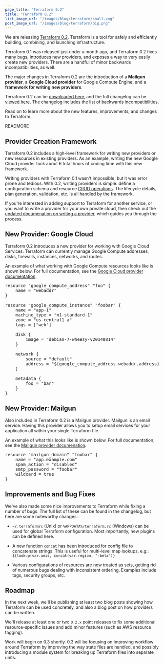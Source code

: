 ```yaml
---
page_title: "Terraform 0.2"
title: "Terraform 0.2"
list_image_url: "/images/blog/terraform/small.png"
post_image_url: "/images/blog/terraform/big.png"
---
```


We are releasing [Terraform 0.2](http://www.terraform.io). Terraform is
a tool for safely and efficiently building, combining, and launching
infrastructure.

Terraform 0.1 was released just under a month ago,
and Terraform 0.2 fixes many bugs, introduces new providers, and exposes
a way to very easily create new providers. There are a handful of
minor backwards incompatibilities, as well.

The major changes in Terraform 0.2 are the introduction of a
**Mailgun provider**, a **Google Cloud provider** for Google Compute
Engine, and a **framework for writing new providers**.

Terraform 0.2 can be [downloaded here](http://www.terraform.io/downloads.html),
and the full changelog can be
[viewed here](https://github.com/hashicorp/terraform/blob/v0.2.0/CHANGELOG.md).
The changelog includes the list of backwards incompatibilities.

Read on to learn more about the new features, improvements, and changes
to Terraform.

READMORE

## Provider Creation Framework

Terraform 0.2 includes a high-level framework for writing new providers or
new resources in existing providers. As an example, writing the new
Google Cloud provider took about 6 total hours of coding time with this
new framework.

Writing providers with Terraform 0.1 wasn't impossible, but it was error
prone and tedious. With 0.2, writing providers is simple: define a
configuration schema and resource
[CRUD operations](http://en.wikipedia.org/wiki/Create,_read,_update_and_delete).
The lifecycle details, plan generation, validation, etc. is all handled
by the framework.

If you're interested in adding support to Terraform for another service,
or you want to write a provider for your own private cloud, then
check out the
[updated documenation on writing a provider](http://www.terraform.io/docs/plugins/provider.html),
which guides you through the process.

## New Provider: Google Cloud

Terraform 0.2 introduces a new provider for working with Google Cloud
Services. Terraform can currently manage Google Compute addresses, disks,
firewalls, instances, networks, and routes.

An example of what working with Google Compute resources looks like
is shown below. For full documentation, see the
[Google Cloud provider documentation](http://www.terraform.io/docs/providers/google/index.html).

<pre class="prettyprint">
resource "google_compute_address" "foo" {
	name = "webaddr"
}

resource "google_compute_instance" "foobar" {
	name = "app-1"
	machine_type = "n1-standard-1"
	zone = "us-central1-a"
	tags = ["web"]

	disk {
		image = "debian-7-wheezy-v20140814"
	}

	network {
		source = "default"
		address = "${google_compute_address.webaddr.address}"
	}

	metadata {
		foo = "bar"
	}
}
</pre>

## New Provider: Mailgun

Also included in Terraform 0.2 is a Mailgun provider. Mailgun is an email
service. Having this provider allows you to setup email services for your
application all within your single Terraform file.

An example of what this looks like is shown below. For full documentation, see
the [Mailgun provider documenation](http://www.terraform.io/docs/providers/mailgun/index.html).

<pre class="prettyprint">
resource "mailgun_domain" "foobar" {
    name = "app.example.com"
    spam_action = "disabled"
    smtp_password = "foobar"
    wildcard = true
}
</pre>

## Improvements and Bug Fixes

We've also made some nice improvements to Terraform while fixing a number
of bugs. The full list of these can be found in the changelog, but here
are some noteworthy changes:

  * `~/.terraformrc` (Unix) or `%APPDATA%/terraform.rc` (Windows) can be
      used for global Terraform configuration. Most importantly, new plugins
      can be defined here.

  * A new function `concat` has been introduced for config file to concatenate
      strings. This is useful for multi-level map lookups, e.g.:
      `${lookup(var.amis, concat(var.region, "-beta")}`

  * Various configurations of resources are now treated as sets, getting rid
      of numerous bugs dealing with inconsistent ordering. Examples include
      tags, security groups, etc.

## Roadmap

In the next week, we'll be publishing at least two blog posts showing
how Terraform can be used concretely, and also a blog post on how providers
can be written.

We'll release at least one or two `0.2.x` point releases to fix some
additional resource-specific issues and add minor features (such as AWS
resource tagging).

Work will begin on 0.3 shortly. 0.3 will be focusing on improving workflow
around Terraform by improving the way state files are handled, and possibly
introducing a module system for breaking up Terraform files into separate
units.
